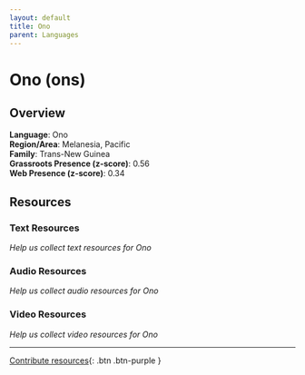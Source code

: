 ```yaml
---
layout: default
title: Ono
parent: Languages
---
```


# Ono (ons)

## Overview

**Language**: Ono  
**Region/Area**: Melanesia, Pacific  
**Family**: Trans-New Guinea  
**Grassroots Presence (z-score)**: 0.56  
**Web Presence (z-score)**: 0.34  

## Resources

### Text Resources
*Help us collect text resources for Ono*

### Audio Resources
*Help us collect audio resources for Ono*

### Video Resources
*Help us collect video resources for Ono*

---

[Contribute resources](https://forms.office.com/e/1SfLJx3u1r){: .btn .btn-purple }
